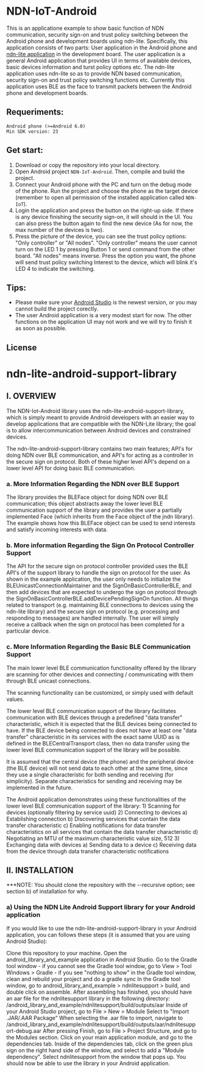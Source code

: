 # NDN-IoT-Android
This is an applicatione example to show basic function of NDN communication, security sign-on and trust policy switching between the Android phone and development boards using ndn-lite. Specifically, this application consists of two parts: User application in the Android phone and [ndn-lite application](https://github.com/gujianxiao/ndn-lite-application-for-nRF52840-BLE_version/tree/master) in the development board. The user application is a general Android application that provides UI in terms of available devices, basic devices information and turst policy options etc. The ndn-lite application uses ndn-lite so as to provide NDN based communication, security sign-on and trust policy switching functions etc. Currently this application uses BLE as the face to transmit packets between the Android phone and development boards.
## Requeriments:
    Android phone (>=Android 6.0)
    Min SDK version: 23
## Get start:
1) Download or copy the repository into your local directory.  
2) Open Android project `NDN-IoT-Android`. Then, compile and build the project.  
3) Connect your Android phone with the PC and turn on the debug mode of the phone. Run the project and choose the phone as the target device (remember to open all permission of the installed application called `NDN-IoT`).
4) Login the application and press the button on the right-up side. If there is any device finishing the security sign-on, it will should in the UI. You can also press the button again to find the new device (As for now, the max number of the devices is two). 
5) Press the picture of the device, you can see the trust policy options: "Only controller" or "All nodes". "Only controller" means the user cannot turn on the LED 1 by pressing Button 1 or send command from the other board. "All nodes" means inverse. Press the option you want, the phone will send trust policy switching Interest to the device, which will blink it's LED 4 to indicate the switching.
## Tips:
* Please make sure your [Android Studio](https://developer.android.com/studio/?gclid=EAIaIQobChMI18_1gPnL3wIVyiCtBh2SfwrAEAAYASAAEgLkEPD_BwE) is the newest version, or you may cannot build the project corectly.
* The user Android application is a very modest start for now. The other functions on the application UI may not work and we will try to finish it as soon as possible.
## License

# ndn-lite-android-support-library
## I. OVERVIEW
The NDN-Iot-Android library uses the ndn-lite-android-support-library, which is simply meant to provide Android developers with an easier way to develop applications that are compatible with the NDN-Lite library; the goal is to allow intercommunication between Android devices and constrained devices.

The ndn-lite-android-support-library contains two main features; API's for doing NDN over BLE communication, and API's for acting as a controller in the secure sign on protocol. Both of these higher level API's depend on a lower level API for doing basic BLE communication.

### a. More Information Regarding the NDN over BLE Support

The library provides the BLEFace object for doing NDN over BLE communication; this object abstracts away the lower level BLE communication support of the library and provides the user a partially implemented Face (which inherits from the Face object of the jndn library). The example shows how this BLEFace object can be used to send interests and satisfy incoming interests with data.

### b. More information Regarding the Sign On Protocol Controller Support

The API for the secure sign on protocol controller provided uses the BLE API's of the support library to handle the sign on protocol for the user. As shown in the example application, the user only needs to initialize the BLEUnicastConnectionMaintainer and the SignOnBasicControllerBLE, and then add devices that are expected to undergo the sign on protocol through the SignOnBasicControllerBLE.addDevicePendingSignOn function. All things related to transport (e.g. maintaining BLE connections to devices using the ndn-lite library) and the secure sign on protocol (e.g. processing and responding to messages) are handled internally. The user will simply receive a callback when the sign on protocol has been completed for a particular device.

### c. More Information Regarding the Basic BLE Communication Support

The main lower level BLE communication functionality offered by the library are scanning for other devices and connecting / communicating with them through BLE unicast connections.

The scanning functionality can be customized, or simply used with default values.

The lower level BLE communication support of the library facilitates communication with BLE devices through a predefined "data transfer" characteristic, which it is expected that the BLE devices being connected to have. If the BLE device being connected to does not have at least one "data transfer" characteristic in its services with the exact same UUID as is defined in the BLECentralTransport class, then no data transfer using the lower level BLE communication support of the library will be possible.

It is assumed that the central device (the phone) and the peripheral device (the BLE device) will not send data to each other at the same time, since they use a single characteristic for both sending and receiving (for simplicity). Separate characteristics for sending and receiving may be implemented in the future.

The Android application demonstrates using these functionalities of the lower level BLE communication support of the library: 1) Scanning for devices (optionally filtering by service uuid) 2) Connecting to devices a) Establishing connection b) Discovering services that contain the data transfer characteristic c) Enabling notifications for data transfer characteristics on all services that contain the data transfer characteristic d) Negotiating an MTU of the maximum characteristic value size, 512 3) Exchanging data with devices a) Sending data to a device c) Receiving data from the device through data transfer characteristic notifications

## II. INSTALLATION
***NOTE: You should clone the repository with the --recursive option; see section b) of installation for why.

### a) Using the NDN Lite Android Support library for your Android application

If you would like to use the ndn-lite-android-support-library in your Android application, you can follows these steps (it is assumed that you are using Android Studio):

Clone this repository to your machine.
Open the android_library_and_example application in Android Studio.
Go to the Gradle tool window - if you cannot see the Gradle tool window, go to View > Tool Windows > Gradle - if you see "nothing to show" in the Gradle tool window, clean and rebuild your project and do a gradle sync
In the Gradle tool window, go to android_library_and_example > ndnlitesupport > build, and double click on assemble.
After assembling has finished, you should have an aar file for the ndnlitesupport library in the following directory: /android_library_and_example/ndnlitesupport/build/outputs/aar
Inside of your Android Studio project, go to File > New > Module
Select to "Import .JAR/.AAR Package"
When selecting the .aar file to import, navigate to /android_library_and_example/ndnlitesupport/build/outputs/aar/ndnlitesupport-debug.aar
After pressing Finish, go to File > Project Structure, and go to the Modules section. Click on your main application module, and go to the dependencies tab.
Inside of the dependencies tab, click on the green plus sign on the right hand side of the window, and select to add a "Module dependency".
Select ndnlitesupport from the window that pops up.
You should now be able to use the library in your Android application.
